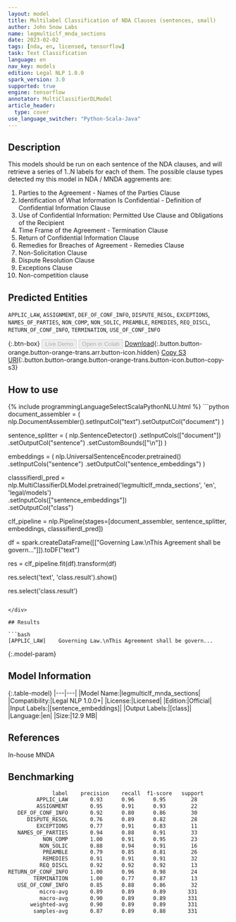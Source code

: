 ```yaml
---
layout: model
title: Multilabel Classification of NDA Clauses (sentences, small)
author: John Snow Labs
name: legmulticlf_mnda_sections
date: 2023-02-02
tags: [nda, en, licensed, tensorflow]
task: Text Classification
language: en
nav_key: models
edition: Legal NLP 1.0.0
spark_version: 3.0
supported: true
engine: tensorflow
annotator: MultiClassifierDLModel
article_header:
  type: cover
use_language_switcher: "Python-Scala-Java"
---
```


## Description

This models should be run on each sentence of the NDA clauses, and will retrieve a series of 1..N labels for each of them. The possible clause types detected my this model in NDA / MNDA aggrements are:

1. Parties to the Agreement - Names of the Parties Clause  
2. Identification of What Information Is Confidential - Definition of Confidential Information Clause
3. Use of Confidential Information: Permitted Use Clause and Obligations of the Recipient
4. Time Frame of the Agreement - Termination Clause  
5. Return of Confidential Information Clause 
6. Remedies for Breaches of Agreement - Remedies Clause 
7. Non-Solicitation Clause
8. Dispute Resolution Clause  
9. Exceptions Clause  
10. Non-competition clause

## Predicted Entities

`APPLIC_LAW`, `ASSIGNMENT`, `DEF_OF_CONF_INFO`, `DISPUTE_RESOL`, `EXCEPTIONS`, `NAMES_OF_PARTIES`, `NON_COMP`, `NON_SOLIC`, `PREAMBLE`, `REMEDIES`, `REQ_DISCL`, `RETURN_OF_CONF_INFO`, `TERMINATION`, `USE_OF_CONF_INFO`

{:.btn-box}
<button class="button button-orange" disabled>Live Demo</button>
<button class="button button-orange" disabled>Open in Colab</button>
[Download](https://s3.amazonaws.com/auxdata.johnsnowlabs.com/legal/models/legmulticlf_mnda_sections_en_1.0.0_3.0_1675361534773.zip){:.button.button-orange.button-orange-trans.arr.button-icon.hidden}
[Copy S3 URI](s3://auxdata.johnsnowlabs.com/legal/models/legmulticlf_mnda_sections_en_1.0.0_3.0_1675361534773.zip){:.button.button-orange.button-orange-trans.button-icon.button-copy-s3}

## How to use



<div class="tabs-box" markdown="1">
{% include programmingLanguageSelectScalaPythonNLU.html %}
```python
document_assembler = (
    nlp.DocumentAssembler().setInputCol("text").setOutputCol("document")
)

sentence_splitter = (
    nlp.SentenceDetector()
    .setInputCols(["document"])
    .setOutputCol("sentence")
    .setCustomBounds(["\n"])
)

embeddings = (
    nlp.UniversalSentenceEncoder.pretrained()
    .setInputCols("sentence")
    .setOutputCol("sentence_embeddings")
)

classsifierdl_pred = nlp.MultiClassifierDLModel.pretrained('legmulticlf_mnda_sections', 'en', 'legal/models')\
    .setInputCols(["sentence_embeddings"])\
    .setOutputCol("class")

clf_pipeline = nlp.Pipeline(stages=[document_assembler, sentence_splitter, embeddings, classsifierdl_pred])

df = spark.createDataFrame([["Governing Law.\nThis Agreement shall be govern..."]]).toDF("text")

res = clf_pipeline.fit(df).transform(df)

res.select('text', 'class.result').show()

res.select('class.result')
```

</div>

## Results

```bash
[APPLIC_LAW]	Governing Law.\nThis Agreement shall be govern...
```

{:.model-param}
## Model Information

{:.table-model}
|---|---|
|Model Name:|legmulticlf_mnda_sections|
|Compatibility:|Legal NLP 1.0.0+|
|License:|Licensed|
|Edition:|Official|
|Input Labels:|[sentence_embeddings]|
|Output Labels:|[class]|
|Language:|en|
|Size:|12.9 MB|

## References

In-house MNDA

## Benchmarking

```bash
              label    precision    recall  f1-score   support
         APPLIC_LAW       0.93      0.96      0.95        28
         ASSIGNMENT       0.95      0.91      0.93        22
   DEF_OF_CONF_INFO       0.92      0.80      0.86        30
      DISPUTE_RESOL       0.76      0.89      0.82        28
         EXCEPTIONS       0.77      0.91      0.83        11
   NAMES_OF_PARTIES       0.94      0.88      0.91        33
           NON_COMP       1.00      0.91      0.95        23
          NON_SOLIC       0.88      0.94      0.91        16
           PREAMBLE       0.79      0.85      0.81        26
           REMEDIES       0.91      0.91      0.91        32
          REQ_DISCL       0.92      0.92      0.92        13
RETURN_OF_CONF_INFO       1.00      0.96      0.98        24
        TERMINATION       1.00      0.77      0.87        13
   USE_OF_CONF_INFO       0.85      0.88      0.86        32
          micro-avg       0.89      0.89      0.89       331
          macro-avg       0.90      0.89      0.89       331
       weighted-avg       0.90      0.89      0.89       331
        samples-avg       0.87      0.89      0.88       331
```
